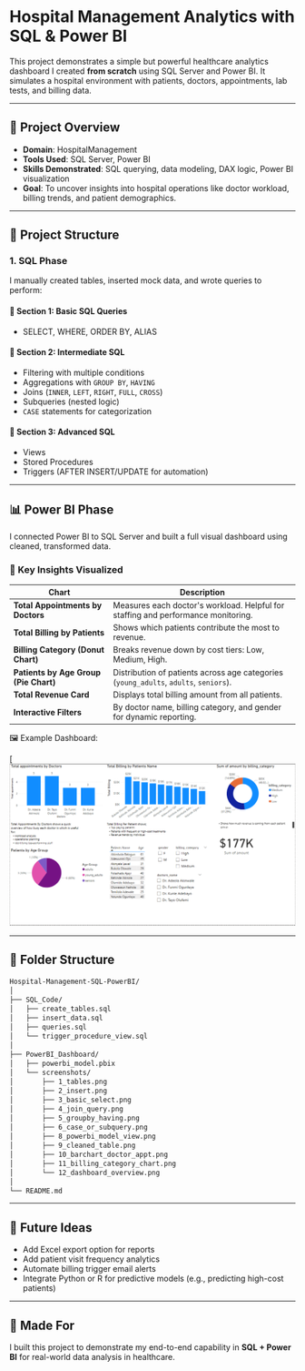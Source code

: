 # Hospital Management Analytics with SQL & Power BI

This project demonstrates a simple but powerful healthcare analytics dashboard I created **from scratch** using SQL Server and Power BI. It simulates a hospital environment with patients, doctors, appointments, lab tests, and billing data.

---

## 📌 Project Overview

- **Domain**: HospitalManagement
- **Tools Used**: SQL Server, Power BI
- **Skills Demonstrated**: SQL querying, data modeling, DAX logic, Power BI visualization
- **Goal**: To uncover insights into hospital operations like doctor workload, billing trends, and patient demographics.

---

## 🧱 Project Structure

### 1. SQL Phase

I manually created tables, inserted mock data, and wrote queries to perform:

#### 📗 Section 1: Basic SQL Queries
- SELECT, WHERE, ORDER BY, ALIAS

#### 📘 Section 2: Intermediate SQL
- Filtering with multiple conditions
- Aggregations with `GROUP BY`, `HAVING`
- Joins (`INNER`, `LEFT`, `RIGHT`, `FULL`, `CROSS`)
- Subqueries (nested logic)
- `CASE` statements for categorization

#### 📙 Section 3: Advanced SQL
- Views
- Stored Procedures
- Triggers (AFTER INSERT/UPDATE for automation)

---

## 📊 Power BI Phase

I connected Power BI to SQL Server and built a full visual dashboard using cleaned, transformed data.

### 📌 Key Insights Visualized

| Chart | Description |
|-------|-------------|
| **Total Appointments by Doctors** | Measures each doctor's workload. Helpful for staffing and performance monitoring. |
| **Total Billing by Patients** | Shows which patients contribute the most to revenue. |
| **Billing Category (Donut Chart)** | Breaks revenue down by cost tiers: Low, Medium, High. |
| **Patients by Age Group (Pie Chart)** | Distribution of patients across age categories (`young_adults`, `adults`, `seniors`). |
| **Total Revenue Card** | Displays total billing amount from all patients. |
| **Interactive Filters** | By doctor name, billing category, and gender for dynamic reporting. |

🖼️ Example Dashboard:

[![Dashboard Overview](https://github.com/rahuldhakar-tech/Hospital-Management-Analytics/blob/main/ScreenShots./12_dashboard_overview.png)

---

## 📂 Folder Structure

```
Hospital-Management-SQL-PowerBI/
│
├── SQL_Code/
│   ├── create_tables.sql
│   ├── insert_data.sql
│   ├── queries.sql
│   └── trigger_procedure_view.sql
│
├── PowerBI_Dashboard/
│   ├── powerbi_model.pbix
│   └── screenshots/
│       ├── 1_tables.png
│       ├── 2_insert.png
│       ├── 3_basic_select.png
│       ├── 4_join_query.png
│       ├── 5_groupby_having.png
│       ├── 6_case_or_subquery.png
│       ├── 8_powerbi_model_view.png
│       ├── 9_cleaned_table.png
│       ├── 10_barchart_doctor_appt.png
│       ├── 11_billing_category_chart.png
│       └── 12_dashboard_overview.png
│
└── README.md
```

---

## 🚀 Future Ideas

- Add Excel export option for reports
- Add patient visit frequency analytics
- Automate billing trigger email alerts
- Integrate Python or R for predictive models (e.g., predicting high-cost patients)

---

## 💼 Made For

I built this project to demonstrate my end-to-end capability in **SQL + Power BI** for real-world data analysis in healthcare.
